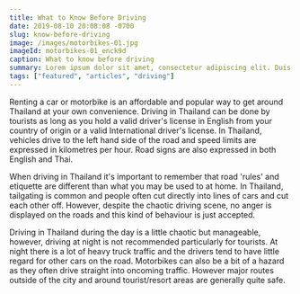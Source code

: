 ```yaml
---
title: What to Know Before Driving
date: 2019-08-10 20:08:08 -0700
slug: know-before-driving
image: /images/motorbikes-01.jpg
imageId: motorbikes-01_enck9d
caption: What to know before driving
summary: Lorem ipsum dolor sit amet, consectetur adipiscing elit. Duis ac sapien ultrices, lobortis risus vitae.
tags: ["featured", "articles", "driving"]
---
```

Renting a car or motorbike is an affordable and popular way to get around Thailand at your own convenience. Driving in Thailand can be done by tourists as long as you hold a valid driver's license in English from your country of origin or a valid International driver's license. In Thailand, vehicles drive to the left hand side of the road and speed limits are expressed in kilometres per hour. Road signs are also expressed in both English and Thai.

When driving in Thailand it's important to remember that road 'rules' and etiquette are different than what you may be used to at home. In Thailand, tailgating is common and people often cut directly into lines of cars and cut each other off. However, despite the chaotic driving scene, no anger is displayed on the roads and this kind of behaviour is just accepted.

Driving in Thailand during the day is a little chaotic but manageable, however, driving at night is not recommended particularly for tourists. At night there is a lot of heavy truck traffic and the drivers tend to have little regard for other cars on the road. Motorbikes can also be a bit of a hazard as they often drive straight into oncoming traffic. However major routes outside of the city and around tourist/resort areas are generally quite safe.

